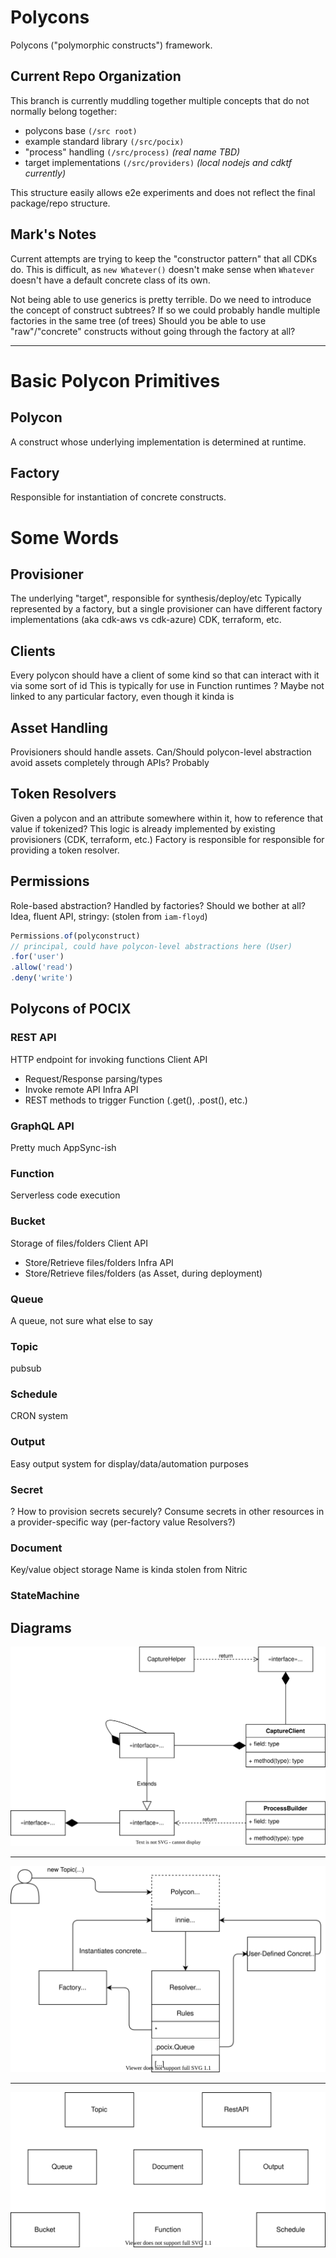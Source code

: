 # Polycons

Polycons ("polymorphic constructs") framework.

## Current Repo Organization

This branch is currently muddling together multiple concepts that do not normally belong together:

- polycons base `(/src root)`
- example standard library `(/src/pocix)`
- "process" handling `(/src/process)` *(real name TBD)*
- target implementations `(/src/providers)` *(local nodejs and cdktf currently)*

This structure easily allows e2e experiments and does not reflect the final package/repo structure.

## Mark's Notes

Current attempts are trying to keep the "constructor pattern" that all CDKs do. This is difficult, as `new Whatever()` doesn't make sense when `Whatever` doesn't have a default concrete class of its own.

Not being able to use generics is pretty terrible.
Do we need to introduce the concept of construct subtrees? If so we could probably handle multiple factories in the same tree (of trees)
Should you be able to use "raw"/"concrete" constructs without going through the factory at all?


---


# Basic Polycon Primitives

## Polycon

A construct whose underlying implementation is determined at runtime.

## Factory

Responsible for instantiation of concrete constructs.

# Some Words

## Provisioner
The underlying "target", responsible for synthesis/deploy/etc
Typically represented by a factory, but a single provisioner can have different factory implementations (aka cdk-aws vs cdk-azure)
CDK, terraform, etc.

## Clients

Every polycon should have a client of some kind so that can interact with it via some sort of id
This is typically for use in Function runtimes
? Maybe not linked to any particular factory, even though it kinda is

## Asset Handling
Provisioners should handle assets.
Can/Should polycon-level abstraction avoid assets completely through APIs? Probably

## Token Resolvers

Given a polycon and an attribute somewhere within it, how to reference that value if tokenized?
This logic is already implemented by existing provisioners (CDK, terraform, etc.)
Factory is responsible for responsible for providing a token resolver.

## Permissions

Role-based abstraction? Handled by factories? Should we bother at all?
Idea, fluent API, stringy: (stolen from `iam-floyd`) 
```typescript
Permissions.of(polyconstruct)
// principal, could have polycon-level abstractions here (User)
.for('user')
.allow('read')
.deny('write')
```


## Polycons of POCIX

### REST API
HTTP endpoint for invoking functions
Client API
- Request/Response parsing/types
- Invoke remote API
Infra API
- REST methods to trigger Function (.get(), .post(), etc.)

### GraphQL API
Pretty much AppSync-ish

### Function
Serverless code execution

### Bucket
Storage of files/folders
Client API
- Store/Retrieve files/folders
Infra API
- Store/Retrieve files/folders (as Asset, during deployment)

### Queue
A queue, not sure what else to say

### Topic
pubsub

### Schedule
CRON system

### Output
Easy output system for display/data/automation purposes

### Secret
? How to provision secrets securely? 
Consume secrets in other resources in a provider-specific way (per-factory value Resolvers?)

### Document
Key/value object storage
Name is kinda stolen from Nitric

### StateMachine

## Diagrams
![processes](./docs/process.drawio.svg)

---

![polycons](./docs/polycons.drawio.svg)

---

![stdlib](./docs/stdlib.drawio.svg)